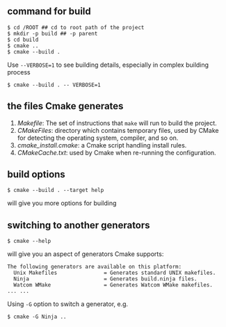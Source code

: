## command for build
```
$ cd /ROOT ## cd to root path of the project
$ mkdir -p build ## -p parent
$ cd build
$ cmake ..
$ cmake --build . 
```
Use `--VERBOSE=1` to see building details, especially in complex building process  
```
$ cmake --build . -- VERBOSE=1
```

## the files Cmake generates
1. *Makefile*: The set of instructions that `make` will run to build the project.
2. *CMakeFiles*: directory which contains temporary files, used by CMake for
detecting the operating system, compiler, and so on.
3. *cmake_install.cmake*: a Cmake script handling install rules.
4. *CMakeCache.txt*: used by Cmake when re-running the configuration.

## build options
```
$ cmake --build . --target help 
```
will give you more options for building

## switching to another generators
```
$ cmake --help
```
will give you an aspect of generators Cmake supports:
```
The following generators are available on this platform:
  Unix Makefiles               = Generates standard UNIX makefiles.
  Ninja                        = Generates build.ninja files.
  Watcom WMake                 = Generates Watcom WMake makefiles.
... ...
```
Using `-G` option to switch a generator, e.g. 
```
$ cmake -G Ninja ..
```
